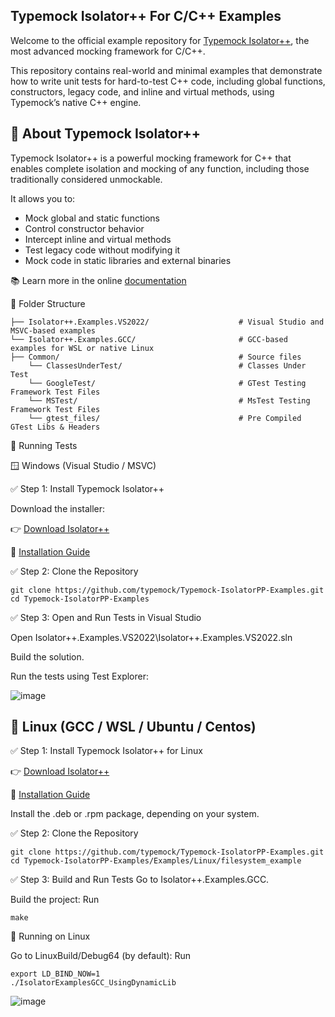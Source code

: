 ## Typemock Isolator++ For C/C++ Examples

Welcome to the official example repository for [Typemock Isolator++](https://www.typemock.com/isolatorpp-product-page/?utm_source=github&utm_medium=readme&utm_campaign=isolatorpp_examples), the most advanced mocking framework for C/C++.

This repository contains real-world and minimal examples that demonstrate how to write unit tests for hard-to-test C++ code, including global functions, constructors, legacy code, and inline and virtual methods, using Typemock’s native C++ engine.

## 🚀 About Typemock Isolator++

Typemock Isolator++ is a powerful mocking framework for C++ that enables complete isolation and mocking of any function, including those traditionally considered unmockable.

It allows you to:
* Mock global and static functions
* Control constructor behavior
* Intercept inline and virtual methods
* Test legacy code without modifying it
* Mock code in static libraries and external binaries

📚 Learn more in the online [documentation](https://www.typemock.com/docs/?book=Ipp&page=introduction.htm)

📁 Folder Structure
``` plaintext
├── Isolator++.Examples.VS2022/                    # Visual Studio and MSVC-based examples
└── Isolator++.Examples.GCC/                       # GCC-based examples for WSL or native Linux
├── Common/                                        # Source files
    └── ClassesUnderTest/                          # Classes Under Test
    └── GoogleTest/                                # GTest Testing Framework Test Files
    └── MSTest/                                    # MsTest Testing Framework Test Files
    └── gtest_files/                               # Pre Compiled GTest Libs & Headers
```

🧪 Running Tests

🪟 Windows (Visual Studio / MSVC)

✅ Step 1: Install Typemock Isolator++

Download the installer:

👉 [Download Isolator++](https://www.typemock.com/download-isolator-plus-plus/?utm_source=github&utm_medium=readme&utm_campaign=isolatorpp_examples)

🔗 [Installation Guide](https://www.typemock.com/docs/?book=Ipp&page=windows_installation.htm)



✅ Step 2: Clone the Repository
``` plaintext
git clone https://github.com/typemock/Typemock-IsolatorPP-Examples.git
cd Typemock-IsolatorPP-Examples
```

✅ Step 3: Open and Run Tests in Visual Studio

Open Isolator++.Examples.VS2022\Isolator++.Examples.VS2022.sln

Build the solution.

Run the tests using Test Explorer:

![image](https://github.com/user-attachments/assets/cedbf6e7-0d51-47f4-a919-e0931ab9db02)





## 🐧 Linux (GCC / WSL / Ubuntu / Centos)

✅ Step 1: Install Typemock Isolator++ for Linux

👉 [Download Isolator++](https://www.typemock.com/download-isolator-plus-plus/?utm_source=github&utm_medium=readme&utm_campaign=isolatorpp_examples)

🔗 [Installation Guide](https://www.typemock.com/docs/?book=Ipp&page=setting_up_linux.htm)

Install the .deb or .rpm package, depending on your system.

✅ Step 2: Clone the Repository

``` plaintext
git clone https://github.com/typemock/Typemock-IsolatorPP-Examples.git
cd Typemock-IsolatorPP-Examples/Examples/Linux/filesystem_example
```

✅ Step 3: Build and Run Tests
Go to Isolator++.Examples.GCC.

Build the project:
Run
``` plaintext
make
```

📘 Running on Linux

Go to LinuxBuild/Debug64 (by default):
Run 
``` plaintext
export LD_BIND_NOW=1
./IsolatorExamplesGCC_UsingDynamicLib
```
![image](https://github.com/user-attachments/assets/7205202e-438d-4ebf-8aa5-b728be988081)

